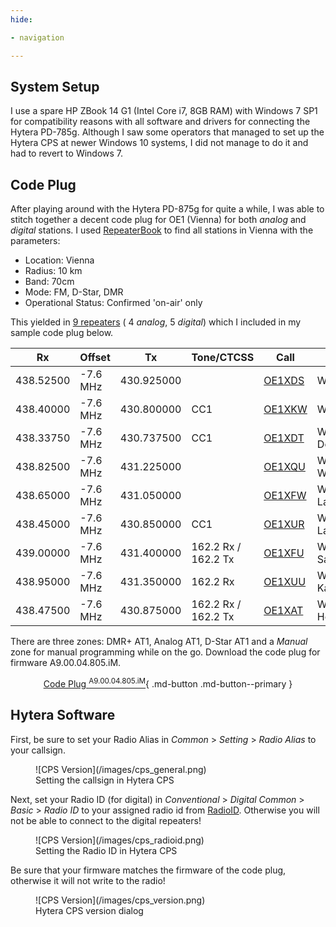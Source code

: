 ```yaml
---
hide:

- navigation

---
```


## System Setup

I use a spare HP ZBook 14 G1 (Intel Core i7, 8GB RAM) with Windows 7 SP1 for compatibility reasons with all software and
drivers for connecting the Hytera PD-785g. Although I saw some operators that managed to set up the Hytera CPS at newer
Windows 10 systems, I did not manage to do it and had to revert to Windows 7.

## Code Plug

After playing around with the Hytera PD-875g for quite a while, I was able to stitch together a decent code plug for
OE1 (Vienna) for both *analog* and *digital* stations. I
used [RepeaterBook](https://www.repeaterbook.com/row_repeaters/prox.php) to find all stations in Vienna with the
parameters:

* Location: Vienna
* Radius: 10 km
* Band: 70cm
* Mode: FM, D-Star, DMR
* Operational Status: Confirmed 'on-air' only

This yielded
in [9 repeaters](https://www.repeaterbook.com/row_repeaters/prox_result.php?city=Vienna&lat=&long=&distance=10&Dunit=k&band1=4&band2=&freq=&call=&features%5B%5D=FM&features%5B%5D=DStar&features%5B%5D=DMR&status_id=1&use=%25&order=distance_calc%2C+state_id+ASC) (
4 *analog*, 5 *digital*) which I included in my sample code plug below.

| Rx        | Offset   | Tx         | Tone/CTCSS          | Call                                                                                  | Location            | Mode       |
|-----------|----------|------------|---------------------|---------------------------------------------------------------------------------------|---------------------|------------|
| 438.52500 | -7.6 MHz | 430.925000 |                     | [OE1XDS](https://www.repeaterbook.com/row_repeaters/details.php?state_id=AT&ID=309)   | Wien AKH            | D-Star     |
| 438.40000 | -7.6 MHz | 430.800000 | CC1                 | [OE1XKW](https://www.repeaterbook.com/row_repeaters/details.php?state_id=AT&ID=11153) | Wien 6              | DMR Fusion |
| 438.33750 | -7.6 MHz | 430.737500 | CC1                 | [OE1XDT](https://www.repeaterbook.com/row_repeaters/details.php?state_id=AT&ID=8454)  | Wien, Donauturm     | DMR        |
| 438.82500 | -7.6 MHz | 431.225000 |                     | [OE1XQU](https://www.repeaterbook.com/row_repeaters/details.php?state_id=AT&ID=338)   | Wien - Wienerberg   | D-Star     |
| 438.65000 | -7.6 MHz | 431.050000 |                     | [OE1XFW](https://www.repeaterbook.com/row_repeaters/details.php?state_id=AT&ID=319)   | Wien - Laaerberg    | FM         |
| 438.45000 | -7.6 MHz | 430.850000 | CC1                 | [OE1XUR](https://www.repeaterbook.com/row_repeaters/details.php?state_id=AT&ID=12214) | Wien, Laaerberg     | DMR        |
| 439.00000 | -7.6 MHz | 431.400000 | 162.2 Rx / 162.2 Tx | [OE1XFU](https://www.repeaterbook.com/row_repeaters/details.php?state_id=AT&ID=363)   | Wien - Satzberg     | FM         |
| 438.95000 | -7.6 MHz | 431.350000 | 162.2 Rx            | [OE1XUU](https://www.repeaterbook.com/row_repeaters/details.php?state_id=AT&ID=356)   | Wien - Kahlenberg   | FM         |
| 438.47500 | -7.6 MHz | 430.875000 | 162.2 Rx / 162.2 Tx | [OE1XAT](https://www.repeaterbook.com/row_repeaters/details.php?state_id=AT&ID=7147)  | Wien, Hermannskogel | FM         |

There are three zones: DMR+ AT1, Analog AT1, D-Star AT1 and a *Manual* zone for manual programming while on the go.
Download the code plug for firmware A9.00.04.805.iM.

<center>

[Code Plug <sup>A9.00.04.805.iM</sup>](assets/PD875g_A9.00.04.805.iM.rcdx){ .md-button .md-button--primary }

</center>

## Hytera Software

First, be sure to set your Radio Alias in *Common* > *Setting* > *Radio Alias* to your callsign.

<figure markdown>
  ![CPS Version](/images/cps_general.png)
  <figcaption>Setting the callsign in Hytera CPS</figcaption>
</figure>

Next, set your Radio ID (for digital) in *Conventional* > *Digital Common* > *Basic* > *Radio ID* to your assigned radio
id from [RadioID](https://radioid.net/). Otherwise you will not be able to connect to the digital repeaters!

<figure markdown>
  ![CPS Version](/images/cps_radioid.png)
  <figcaption>Setting the Radio ID in Hytera CPS</figcaption>
</figure>

Be sure that your firmware matches the firmware of the code plug, otherwise it will not write to the radio!

<figure markdown>
  ![CPS Version](/images/cps_version.png)
  <figcaption>Hytera CPS version dialog</figcaption>
</figure>